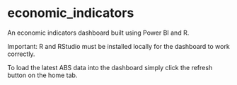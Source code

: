 # economic_indicators

An economic indicators dashboard built using Power BI and R.

Important: R and RStudio must be installed locally for the dashboard to work correctly.

To load the latest ABS data into the dashboard simply click the refresh button on the home tab.

